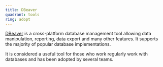 ```yaml
---
title: DBeaver
quadrant: tools
ring: adopt
---
```


[DBeaver](https://dbeaver.io/) is a cross-platform database management tool
allowing data manipulation, reporting, data export and many other features.
It supports the majority of popular database implementations.

It is considered a useful tool for those who work regularly work with databases
and has been adopted by several teams.
